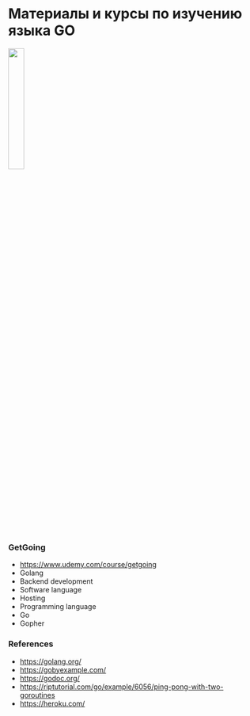 # Материалы и курсы по изучению языка GO


<img src="https://go.dev/images/gophers/motorcycle.svg"  width=25% />


### GetGoing
* https://www.udemy.com/course/getgoing
* Golang
* Backend development
* Software language
* Hosting
* Programming language
* Go
* Gopher


### References
- https://golang.org/
- https://gobyexample.com/
- https://godoc.org/
- https://riptutorial.com/go/example/6056/ping-pong-with-two-goroutines
- https://heroku.com/